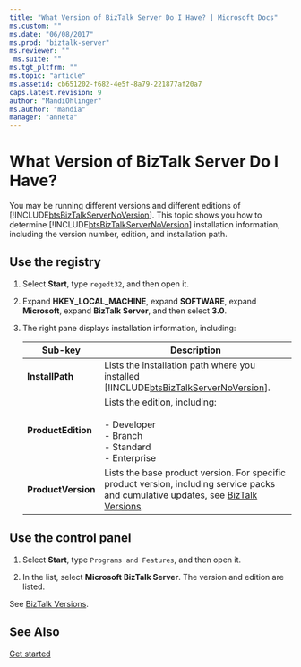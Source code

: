 ```yaml
---
title: "What Version of BizTalk Server Do I Have? | Microsoft Docs"
ms.custom: ""
ms.date: "06/08/2017"
ms.prod: "biztalk-server"
ms.reviewer: ""
 ms.suite: ""
ms.tgt_pltfrm: ""
ms.topic: "article"
ms.assetid: cb651202-f682-4e5f-8a79-221877af20a7
caps.latest.revision: 9
author: "MandiOhlinger"
ms.author: "mandia"
manager: "anneta"
---
```

# What Version of BizTalk Server Do I Have?
You may be running different versions and different editions of [!INCLUDE[btsBizTalkServerNoVersion](../includes/btsbiztalkservernoversion-md.md)]. This topic shows you how to determine [!INCLUDE[btsBizTalkServerNoVersion](../includes/btsbiztalkservernoversion-md.md)] installation information, including the version number, edition, and installation path.  
  
## Use the registry
  
1.  Select **Start**, type `regedt32`, and then open it.  
  
2.  Expand **HKEY_LOCAL_MACHINE**, expand **SOFTWARE**, expand **Microsoft**, expand **BizTalk Server**, and then select **3.0**.  
  
3.  The right pane displays installation information, including:  
  
    |Sub-key|Description|  
    |--------------|-----------------|  
    |**InstallPath**|Lists the installation path where you installed [!INCLUDE[btsBizTalkServerNoVersion](../includes/btsbiztalkservernoversion-md.md)].|  
    |**ProductEdition**|Lists the edition, including:<br /><br /> -   Developer<br />-   Branch<br />-   Standard<br />-   Enterprise|  
    |**ProductVersion**|Lists the base product version. For specific product version, including service packs and cumulative updates, see [BizTalk Versions](http://social.technet.microsoft.com/wiki/contents/articles/7915.biztalk-versions.aspx).|  

## Use the control panel

1.  Select **Start**, type `Programs and Features`, and then open it.  

2. In the list, select **Microsoft BizTalk Server**. The version and edition are listed.

See [BizTalk Versions](http://social.technet.microsoft.com/wiki/contents/articles/7915.biztalk-versions.aspx).
  
## See Also  
 [Get started](../core/getting-started-with-biztalk-server.md)